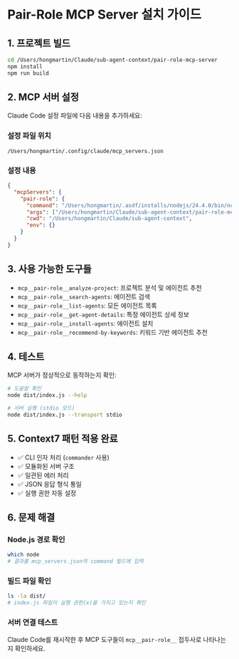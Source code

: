 # Pair-Role MCP Server 설치 가이드

## 1. 프로젝트 빌드

```bash
cd /Users/hongmartin/Claude/sub-agent-context/pair-role-mcp-server
npm install
npm run build
```

## 2. MCP 서버 설정

Claude Code 설정 파일에 다음 내용을 추가하세요:

### 설정 파일 위치
`/Users/hongmartin/.config/claude/mcp_servers.json`

### 설정 내용
```json
{
  "mcpServers": {
    "pair-role": {
      "command": "/Users/hongmartin/.asdf/installs/nodejs/24.4.0/bin/node",
      "args": ["/Users/hongmartin/Claude/sub-agent-context/pair-role-mcp-server/dist/index.js"],
      "cwd": "/Users/hongmartin/Claude/sub-agent-context",
      "env": {}
    }
  }
}
```

## 3. 사용 가능한 도구들

- `mcp__pair-role__analyze-project`: 프로젝트 분석 및 에이전트 추천
- `mcp__pair-role__search-agents`: 에이전트 검색
- `mcp__pair-role__list-agents`: 모든 에이전트 목록
- `mcp__pair-role__get-agent-details`: 특정 에이전트 상세 정보
- `mcp__pair-role__install-agents`: 에이전트 설치
- `mcp__pair-role__recommend-by-keywords`: 키워드 기반 에이전트 추천

## 4. 테스트

MCP 서버가 정상적으로 동작하는지 확인:

```bash
# 도움말 확인
node dist/index.js --help

# 서버 실행 (stdio 모드)
node dist/index.js --transport stdio
```

## 5. Context7 패턴 적용 완료

- ✅ CLI 인자 처리 (`commander` 사용)
- ✅ 모듈화된 서버 구조
- ✅ 일관된 에러 처리
- ✅ JSON 응답 형식 통일
- ✅ 실행 권한 자동 설정

## 6. 문제 해결

### Node.js 경로 확인
```bash
which node
# 결과를 mcp_servers.json의 command 필드에 입력
```

### 빌드 파일 확인
```bash
ls -la dist/
# index.js 파일이 실행 권한(x)을 가지고 있는지 확인
```

### 서버 연결 테스트
Claude Code를 재시작한 후 MCP 도구들이 `mcp__pair-role__` 접두사로 나타나는지 확인하세요.